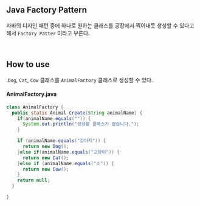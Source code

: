 ## Java Factory Pattern
자바의 디자인 패턴 중에 하나로 원하는 클래스를 공장에서 찍어내듯 생성할 수 있다고 해서 ```Factory Patter``` 이라고 부른다.

<br>


## How to use
.```Dog```, ```Cat```, ```Cow``` 클래스를 ```AnimalFactory``` 클래스로 생성할 수 있다.


#### AnimalFactory.java
```Java
class AnimalFactory {
  public static Animal Create(String animalName) {
    if(animalName.equals("")) {
      System.out.println("생성할 클래스가 없습니다.");
    }

    if (animalName.equals("강아지")) {
      return new Dog();
    }else if(animalName.equals("고양이")) {
      return new Cat();
    }else if (animalName.equals("소")) {
      return new Cow();
    }
    return null;
  }

}
```
